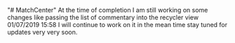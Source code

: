 "# MatchCenter" 
At the time of completion I am still working on some changes like passing the list of commentary into the recycler view 
01/07/2019 15:58
I will continue to work on it in the mean time stay tuned for updates very very soon.
